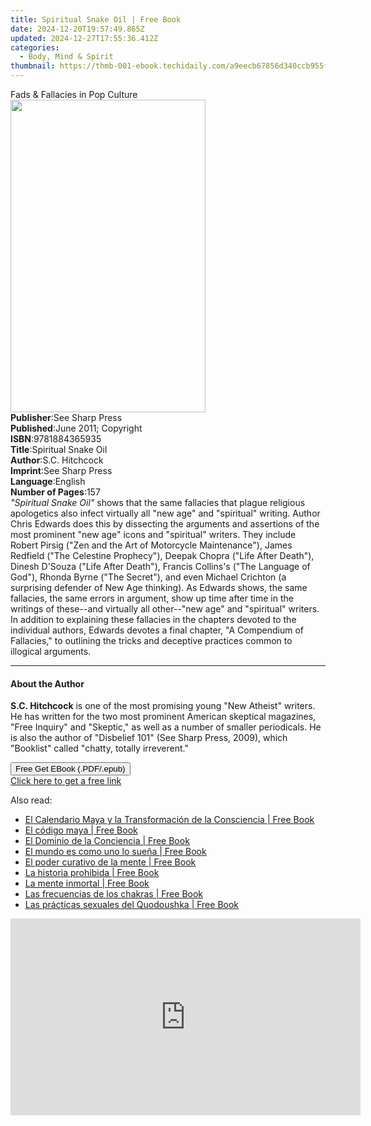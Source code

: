 ```yaml
---
title: Spiritual Snake Oil | Free Book
date: 2024-12-20T19:57:49.865Z
updated: 2024-12-27T17:55:36.412Z
categories:
  - Body, Mind & Spirit
thumbnail: https://thmb-001-ebook.techidaily.com/a9eecb67856d340ccb955f8084845610cf1838d526348fbd0d6064f21a28b500.jpg
---
```

<main id="book-container">
  <div class="flex flex-col">
    <div class="book-brief flex-1 py-6 px-4 sm:p-6 md:py-10 md:px-8">
      <!-- brief-->
      <div class="book-brief-main">Fads &amp; Fallacies in Pop Culture</div>
    </div>
    <div
      class="book-meta-info flex-1 grid gap-4 col-start-1 col-end-3 row-start-1 sm:mb-6 sm:grid-cols-4 lg:gap-6 lg:col-start-2 lg:row-end-6 lg:row-span-6 lg:mb-0"
    >
      <div
        class="book-meta-info-left place-content-center mt-4 p-4 text-sm leading-6 col-start-2 col-span-2 dark:text-slate-400"
      >
        <img
          class="w-full h-500 object-cover rounded-lg sm:h-255 sm:col-span-2 lg:col-span-full"
          src="https://img-001-ebook.techidaily.com/a23b87887c00b6cbbab622069f8fd3488bb71f4b6990759e3c4fa5b701c6601b.jpg"
          alt=""
          width="312"
          height="500"
        />
      </div>
      <div
        class="book-meta-info-right mt-2 col-start-1 row-start-2 col-span-3 self-center"
      >
        <!-- meta data  -->
        <div class="flex flex-col px-4 md:px-8">
          <div class="flex-1">
            <strong>Publisher</strong>:<span class="px-2">See Sharp Press</span>
          </div>
          <div class="flex-1">
            <strong>Published</strong>:<span class="px-2"
              >June 2011; Copyright</span
            >
          </div>
          <div class="flex-1">
            <strong>ISBN</strong>:<span class="px-2">9781884365935</span>
          </div>
          <div class="flex-1">
            <strong>Title</strong>:<span class="px-2">Spiritual Snake Oil</span>
          </div>
          <div class="flex-1">
            <strong>Author</strong>:<span class="px-2">S.C. Hitchcock</span>
          </div>
          <div class="flex-1">
            <strong>Imprint</strong>:<span class="px-2">See Sharp Press</span>
          </div>
          <div class="flex-1">
            <strong>Language</strong>:<span class="px-2">English</span>
          </div>
          <div class="flex-1">
            <strong>Number of Pages</strong>:<span class="px-2">157</span>
          </div>
        </div>
      </div>
    </div>
    <div class="book-description flex-1 py-6 px-4 sm:p-6 md:py-10 md:px-8">
      <div class="book-description-main">
        <div accordion-content="" id="description">
          <i>"Spiritual Snake Oil"</i> shows that the same fallacies that plague
          religious apologetics also infect virtually all "new age" and
          "spiritual" writing. Author Chris Edwards does this by dissecting the
          arguments and assertions of the most prominent "new age" icons and
          "spiritual" writers. They include Robert Pirsig ("Zen and the Art of
          Motorcycle Maintenance"), James Redfield ("The Celestine Prophecy"),
          Deepak Chopra ("Life After Death"), Dinesh D'Souza ("Life After
          Death"), Francis Collins's ("The Language of God"), Rhonda Byrne ("The
          Secret"), and even Michael Crichton (a surprising defender of New Age
          thinking). As Edwards shows, the same fallacies, the same errors in
          argument, show up time after time in the writings of these--and
          virtually all other--"new age" and "spiritual" writers. In addition to
          explaining these fallacies in the chapters devoted to the individual
          authors, Edwards devotes a final chapter, "A Compendium of Fallacies,"
          to outlining the tricks and deceptive practices common to illogical
          arguments.
        </div>
      </div>
    </div>
    <div class="book-excerpts flex-1 py-6 px-4 sm:p-6 md:py-10 md:px-8">
      <!-- excerpts-->
      <div class="book-excerpts-main">
        <hr />
        <h4 class="placeholder placeholder-heading">
          <span>About the Author</span>
        </h4>
        <p>
          <b>S.C. Hitchcock</b> is one of the most promising young "New Atheist"
          writers. He has written for the two most prominent American skeptical
          magazines, "Free Inquiry" and "Skeptic," as well as a number of
          smaller periodicals. He is also the author of "Disbelief 101" (See
          Sharp Press, 2009), which "Booklist" called "chatty, totally
          irreverent."
        </p>
      </div>
    </div>
    <div
      class="book-about-author flex-1 py-6 px-4 sm:p-6 md:py-10 md:px-8"
    ></div>
    <div class="book-free-get flex-1 py-6 px-4 sm:p-6 md:py-10 md:px-8">
      <button
        id="btn-free-get"
        class="bg-blue-500 hover:bg-blue-700 text-white font-bold py-2 px-4 rounded"
      >
        Free Get EBook (.PDF/.epub)
      </button>
      <div id="countdown-display" class="px-2 text-lg mt-2"></div>
      <a
        id="free-link"
        class="hidden bg-blue-500 hover:bg-blue-700 text-white font-bold py-2 px-4 rounded"
        href="https://www.ebooks.com/en-us/book/784649/spiritual-snake-oil/s-c-hitchcock/"
        target="_blank"
        >Click here to get a free link</a
      >
    </div>
    <script>
      let countdownTime = 0;
      let countdownInterval = null;
      document
        .getElementById('btn-free-get')
        .addEventListener('click', startCountdown);
      function startCountdown() {
        countdownTime = new Date().getTime() + 60000 * 3;
        countdownInterval = setInterval(updateCountdown, 1000);
        document.getElementById('btn-free-get').disabled = true;
        document
          .getElementById('btn-free-get')
          .classList.add('bg-gray-500', 'cursor-not-allowed');
      }
      function updateCountdown() {
        let currentTime = new Date().getTime();
        let timeLeft = countdownTime - currentTime;
        let secondsLeft = Math.floor(timeLeft / 1000);
        document.getElementById('countdown-display').innerHTML =
          `Remaining time: ${secondsLeft} seconds.`;
        if (secondsLeft <= 0) {
          clearInterval(countdownInterval);
          document.getElementById('btn-free-get').classList.add('hidden');
          document.getElementById('free-link').classList.remove('hidden');
          document.getElementById('countdown-display').innerHTML = '';
        }
      }
    </script>
  </div>
</main>

<ins class="adsbygoogle"
      style="display:block"
      data-ad-client="ca-pub-7571918770474297"
      data-ad-slot="8358498916"
      data-ad-format="auto"
      data-full-width-responsive="true"></ins>
    

<span class="atpl-alsoreadstyle">Also read:</span>
<div><ul>
<li><a href="https://novels-ebooks.techidaily.com/95783119-9781620552070-el-calendario-maya-y-la-transformacion-de-la-consciencia/"><u>El Calendario Maya y la Transformación de la Consciencia | Free Book</u></a></li>
<li><a href="https://novels-ebooks.techidaily.com/95783115-9781594778384-el-codigo-maya/"><u>El código maya | Free Book</u></a></li>
<li><a href="https://novels-ebooks.techidaily.com/95783123-9781620552117-el-dominio-de-la-conciencia/"><u>El Dominio de la Conciencia | Free Book</u></a></li>
<li><a href="https://novels-ebooks.techidaily.com/95783116-9781620552100-el-mundo-es-como-uno-lo-suena/"><u>El mundo es como uno lo sueña | Free Book</u></a></li>
<li><a href="https://novels-ebooks.techidaily.com/95783114-9781620551295-el-poder-curativo-de-la-mente/"><u>El poder curativo de la mente | Free Book</u></a></li>
<li><a href="https://novels-ebooks.techidaily.com/95783130-9781620552711-la-historia-prohibida/"><u>La historia prohibida | Free Book</u></a></li>
<li><a href="https://novels-ebooks.techidaily.com/95783129-9781620555422-la-mente-inmortal/"><u>La mente inmortal | Free Book</u></a></li>
<li><a href="https://novels-ebooks.techidaily.com/95783126-9781620555408-las-frecuencias-de-los-chakras/"><u>Las frecuencias de los chakras | Free Book</u></a></li>
<li><a href="https://novels-ebooks.techidaily.com/95783124-9781594776694-las-practicas-sexuales-del-quodoushka/"><u>Las prácticas sexuales del Quodoushka | Free Book</u></a></li>
</ul></div>

<!-- affiliate ads begin -->
<iframe width="560" height="315" src="https://www.youtube.com/embed/cBCyRXC1-Tw?si=lN9P2xo0hsfyD8K6" title="YouTube video player" frameborder="0" allow="accelerometer; autoplay; clipboard-write; encrypted-media; gyroscope; picture-in-picture; web-share" referrerpolicy="strict-origin-when-cross-origin" allowfullscreen></iframe>
<!-- affiliate ads end -->


